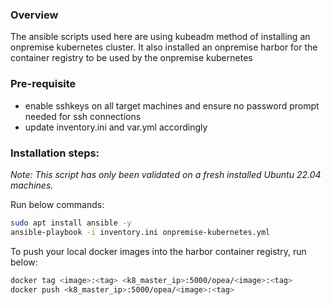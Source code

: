 ### Overview

The ansible scripts used here are using kubeadm method of installing an onpremise kubernetes cluster. It also installed an onpremise harbor for the container registry to be used by the onpremise kubernetes

### Pre-requisite

- enable sshkeys on all target machines and ensure no password prompt needed for ssh connections
- update inventory.ini and var.yml accordingly

### Installation steps:

_Note: This script has only been validated on a fresh installed Ubuntu 22.04 machines._

Run below commands:
```sh
sudo apt install ansible -y
ansible-playbook -i inventory.ini onpremise-kubernetes.yml
```

To push your local docker images into the harbor container registry, run below:

```sh
docker tag <image>:<tag> <k8_master_ip>:5000/opea/<image>:<tag>
docker push <k8_master_ip>:5000/opea/<image>:<tag>
```